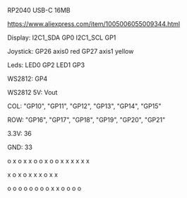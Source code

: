 RP2040 USB-C 16MB

https://www.aliexpress.com/item/1005006055009344.html

Display:
I2C1_SDA GP0
I2C1_SCL GP1

Joystick:
GP26 axis0 red 
GP27 axis1 yellow

Leds:
LED0 GP2
LED1 GP3

WS2812:
GP4

WS2812 5V: Vout

COL:
"GP10", "GP11", "GP12", "GP13", "GP14", "GP15"

ROW:
"GP16", "GP17", "GP18", "GP19", "GP20", "GP21"

3.3V:
36

GND:
33

o    x
o    x
x    o
o    x
o    o
x    x
x    x
x    x

x    o
x    o
x    x
x    o
x    x

o    o
o    o
o    o
o    o
x    x
o    o
o    o